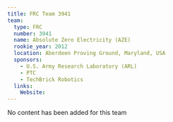 ```yaml
---
title: FRC Team 3941
team:
  type: FRC
  number: 3941
  name: Absolute Zero Electricity (AZE)
  rookie_year: 2012
  location: Aberdeen Proving Ground, Maryland, USA
  sponsors:
    - U.S. Army Research Laboratory (ARL)
    - PTC
    - TechBrick Robotics
  links:
    Website: 
---
```

No content has been added for this team